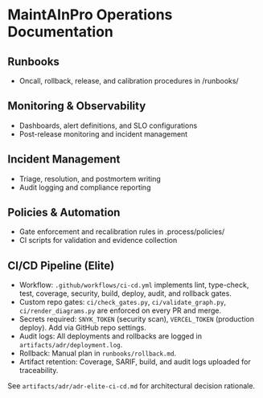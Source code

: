 # MaintAInPro Operations Documentation

## Runbooks

- Oncall, rollback, release, and calibration procedures in /runbooks/

## Monitoring & Observability

- Dashboards, alert definitions, and SLO configurations
- Post-release monitoring and incident management

## Incident Management

- Triage, resolution, and postmortem writing
- Audit logging and compliance reporting

## Policies & Automation

- Gate enforcement and recalibration rules in .process/policies/
- CI scripts for validation and evidence collection

## CI/CD Pipeline (Elite)

- Workflow: `.github/workflows/ci-cd.yml` implements lint, type-check, test, coverage, security, build, deploy, audit, and rollback gates.
- Custom repo gates: `ci/check_gates.py`, `ci/validate_graph.py`, `ci/render_diagrams.py` are enforced on every PR and merge.
- Secrets required: `SNYK_TOKEN` (security scan), `VERCEL_TOKEN` (production deploy). Add via GitHub repo settings.
- Audit logs: All deployments and rollbacks are logged in `artifacts/adr/deployment.log`.
- Rollback: Manual plan in `runbooks/rollback.md`.
- Artifact retention: Coverage, SARIF, build, and audit logs uploaded for traceability.

See `artifacts/adr/adr-elite-ci-cd.md` for architectural decision rationale.
